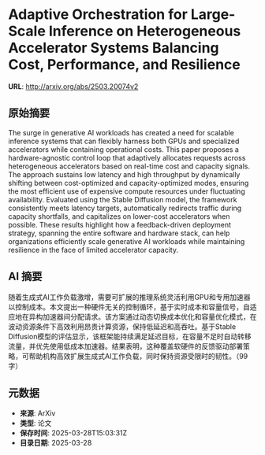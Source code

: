 # Adaptive Orchestration for Large-Scale Inference on Heterogeneous Accelerator Systems Balancing Cost, Performance, and Resilience

**URL**: http://arxiv.org/abs/2503.20074v2

## 原始摘要

The surge in generative AI workloads has created a need for scalable
inference systems that can flexibly harness both GPUs and specialized
accelerators while containing operational costs. This paper proposes a
hardware-agnostic control loop that adaptively allocates requests across
heterogeneous accelerators based on real-time cost and capacity signals. The
approach sustains low latency and high throughput by dynamically shifting
between cost-optimized and capacity-optimized modes, ensuring the most
efficient use of expensive compute resources under fluctuating availability.
Evaluated using the Stable Diffusion model, the framework consistently meets
latency targets, automatically redirects traffic during capacity shortfalls,
and capitalizes on lower-cost accelerators when possible. These results
highlight how a feedback-driven deployment strategy, spanning the entire
software and hardware stack, can help organizations efficiently scale
generative AI workloads while maintaining resilience in the face of limited
accelerator capacity.


## AI 摘要

随着生成式AI工作负载激增，需要可扩展的推理系统灵活利用GPU和专用加速器以控制成本。本文提出一种硬件无关的控制循环，基于实时成本和容量信号，自适应地在异构加速器间分配请求。该方案通过动态切换成本优化和容量优化模式，在波动资源条件下高效利用昂贵计算资源，保持低延迟和高吞吐。基于Stable Diffusion模型的评估显示，该框架能持续满足延迟目标，在容量不足时自动转移流量，并优先使用低成本加速器。结果表明，这种覆盖软硬件的反馈驱动部署策略，可帮助机构高效扩展生成式AI工作负载，同时保持资源受限时的韧性。（99字）

## 元数据

- **来源**: ArXiv
- **类型**: 论文
- **保存时间**: 2025-03-28T15:03:31Z
- **目录日期**: 2025-03-28
